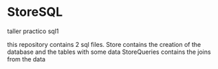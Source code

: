 # StoreSQL
 taller practico sql1

this repository contains 2 sql files.
Store contains the creation of the database and the tables with some data
StoreQueries contains the joins from the data